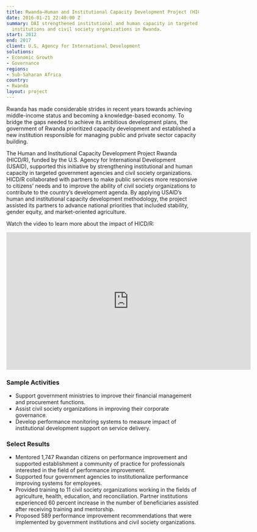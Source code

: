 ```yaml
---
title: Rwanda—Human and Institutional Capacity Development Project (HICD/R)
date: 2016-01-21 22:40:00 Z
summary: DAI strengthened institutional and human capacity in targeted government
  institutions and civil society organizations in Rwanda.
start: 2012
end: 2017
client: U.S. Agency for International Development
solutions:
- Economic Growth
- Governance
regions:
- Sub-Saharan Africa
country:
- Rwanda
layout: project
---
```


Rwanda has made considerable strides in recent years towards achieving middle-income status and becoming a knowledge-based economy. To bridge the gaps needed to achieve its ambitious development plans, the government of Rwanda prioritized capacity development and established a new institution responsible for managing public and private sector capacity building.

The Human and Institutional Capacity Development Project Rwanda (HICD/R), funded by the U.S. Agency for International Development (USAID), supported this initiative by strengthening institutional and human capacity in targeted government agencies and civil society organizations. HICD/R collaborated with partners to make public services more responsive to citizens’ needs and to improve the ability of civil society organizations to contribute to the country’s development agenda. By applying USAID’s human and institutional capacity development methodology, the project assisted its partners to advance national priorities that included stability, gender equity, and market-oriented agriculture.

Watch the video to learn more about the impact of HICD/R:

<iframe src="https://player.vimeo.com/video/222202347" width="640" height="360" frameborder="0" webkitallowfullscreen mozallowfullscreen allowfullscreen></iframe>

### Sample Activities

* Support government ministries to improve their financial management and procurement functions.
* Assist civil society organizations in improving their corporate governance.
* Develop performance monitoring systems to measure impact of institutional development support on service delivery.

### Select Results

* Mentored 1,747 Rwandan citizens on performance improvement and supported establishment a community of practice for professionals interested in the field of performance improvement.
* Supported four government agencies to institutionalize performance improving systems for employees.
* Provided training to 11 civil society organizations working in the fields of agriculture, health, education, and reconciliation. Partner institutions experienced 60 percent increase in the number of beneficiaries assisted after receiving training and mentorship.
* Proposed 589 performance improvement recommendations that were implemented by government institutions and civil society organizations.